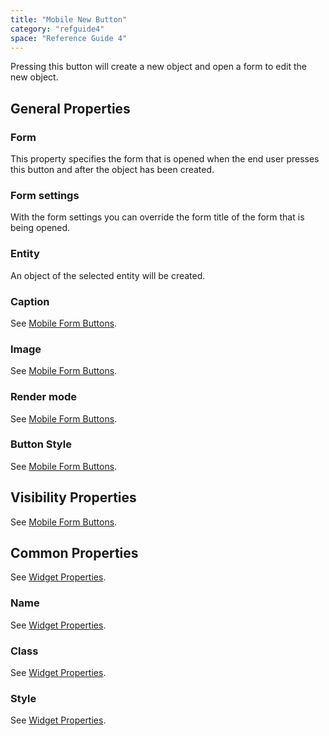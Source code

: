```yaml
---
title: "Mobile New Button"
category: "refguide4"
space: "Reference Guide 4"
---
```

Pressing this button will create a new object and open a form to edit the new object.

## General Properties

### Form

This property specifies the form that is opened when the end user presses this button and after the object has been created.

### Form settings

With the form settings you can override the form title of the form that is being opened.

### Entity

An object of the selected entity will be created.

### Caption

See [Mobile Form Buttons](mobile-form-buttons).

### Image

See [Mobile Form Buttons](mobile-form-buttons).

### Render mode

See [Mobile Form Buttons](mobile-form-buttons).

### Button Style

See [Mobile Form Buttons](mobile-form-buttons).

## Visibility Properties

See [Mobile Form Buttons](mobile-form-buttons).

## Common Properties

See [Widget Properties](widget-properties).

### Name

See [Widget Properties](widget-properties).

### Class

See [Widget Properties](widget-properties).

### Style

See [Widget Properties](widget-properties).